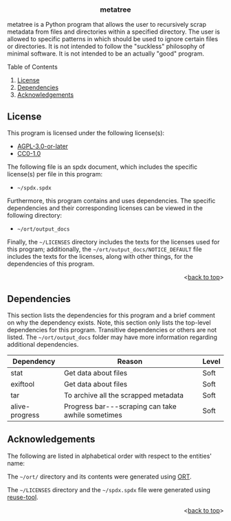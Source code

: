 <!---
SPDX-FileCopyrightText: 2023 Jason Scheffel <contact@jasonscheffel.com>
SPDX-License-Identifier: AGPL-3.0-or-later

Copyright (C) 2023 Jason Scheffel

This program is free software: you can redistribute it and/or modify it under
the terms of the GNU Affero General Public License as published by the Free
Software Foundation, either version 3 of the License, or (at your option) any
later version.

This program is distributed in the hope that it will be useful, but WITHOUT ANY
WARRANTY; without even the implied warranty of MERCHANTABILITY or FITNESS FOR A
PARTICULAR PURPOSE. See the GNU Affero General Public License for more details.

You should have received a copy of the GNU Affero General Public License along
with this program. If not, see <http://www.gnu.org/licenses/>.
-->

<a name="TOP"></a>

<!-- BADGESDDSFKJ -->

<div align="center">

<!-- put sheilds here -->

</div>

<!-- PROJECT LOGO -->

<h3 align="center">
metatree
</h3>

metatree is a Python program that allows the user to recursively scrap metadata
from files and directories within a specified directory. The user is allowed to
specific patterns in which should be used to ignore certain files or
directories. It is not intended to follow the "suckless" philosophy of minimal
software. It is not intended to be an actually "good" program.

<!-- TABLE OF CONTENTS -->

<summary>Table of Contents</summary>
  <ol>
    <li><a href="#license">License</a></li>
    <li><a href="#Dependencies">Dependencies</a></li>
    <li><a href="#acknowledgements">Acknowledgements</a></li>
  </ol>

<!-- LICENSE -->

## License

This program is licensed under the following license(s):

- [AGPL-3.0-or-later](https://spdx.org/licenses/AGPL-3.0-or-later.html)
- [CC0-1.0](https://spdx.org/licenses/CC0-1.0.html)

The following file is an spdx document, which includes the specific license(s)
per file in this program:

- `~/spdx.spdx`

Furthermore, this program contains and uses dependencies. The specific
dependencies and their corresponding licenses can be viewed in the following
directory:

- `~/ort/output_docs`

Finally, the `~/LICENSES` directory includes the texts for the licenses used
for this program; additionally, the `~/ort/output_docs/NOTICE_DEFAULT` file
includes the texts for the licenses, along with other things, for the
dependencies of this program.

<p align="right"><<a href="#TOP">back to top</a>></p>

<!--Dependencies-->

## Dependencies

This section lists the dependencies for this program and a brief comment on why
the dependency exists. Note, this section only lists the top-level dependencies
for this program. Transitive dependencies or others are not listed. The
`~/ort/output_docs` folder may have more information regarding additional
dependencies.

| Dependency     | Reason                                            | Level |
| -------------- | ------------------------------------------------- | ----- |
| stat           | Get data about files                              | Soft  |
| exiftool       | Get data about files                              | Soft  |
| tar            | To archive all the scrapped metadata              | Soft  |
| alive-progress | Progress bar---scraping can take awhile sometimes | Soft  |

<!-- ACKNOWLEDGEMENTS -->

## Acknowledgements

The following are listed in alphabetical order with respect to the entities'
name:

The `~/ort/` directory and its contents were generated using
[ORT](https://github.com/oss-review-toolkit/ort).

The `~/LICENSES` directory and the `~/spdx.spdx` file were generated using
[reuse-tool](https://github.com/fsfe/reuse-tool).

<p align="right"><<a href="#TOP">back to top</a>></p>

<!-- blank -->
